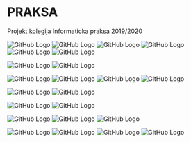 # PRAKSA
Projekt kolegija Informaticka praksa 2019/2020

![GitHub Logo](https://github.com/jjosipa404/PRAKSA/blob/master/Screenshots/Snimka%20zaslona%20(251).png)
![GitHub Logo](https://github.com/jjosipa404/PRAKSA/blob/master/Screenshots/Snimka%20zaslona%20(250).png)
![GitHub Logo](https://github.com/jjosipa404/PRAKSA/blob/master/Screenshots/Snimka%20zaslona%20(321).png)
![GitHub Logo](https://github.com/jjosipa404/PRAKSA/blob/master/Screenshots/Snimka%20zaslona%20(322).png)
![GitHub Logo](https://github.com/jjosipa404/PRAKSA/blob/master/Screenshots/Snimka%20zaslona%20(323).png)
![GitHub Logo](https://github.com/jjosipa404/PRAKSA/blob/master/Screenshots/Snimka%20zaslona%20(324).png)

![GitHub Logo](https://github.com/jjosipa404/PRAKSA/blob/master/Screenshots/Snimka%20zaslona%20(254).png)
![GitHub Logo](https://github.com/jjosipa404/PRAKSA/blob/master/Screenshots/Snimka%20zaslona%20(249).png)

![GitHub Logo](https://github.com/jjosipa404/PRAKSA/blob/master/Screenshots/Snimka%20zaslona%20(252).png)
![GitHub Logo](https://github.com/jjosipa404/PRAKSA/blob/master/Screenshots/Snimka%20zaslona%20(485).png)
![GitHub Logo](https://github.com/jjosipa404/PRAKSA/blob/master/Screenshots/Snimka%20zaslona%20(481).png)
![GitHub Logo](https://github.com/jjosipa404/PRAKSA/blob/master/Screenshots/Snimka%20zaslona%20(345).png)

![GitHub Logo](https://github.com/jjosipa404/PRAKSA/blob/master/Screenshots/Snimka%20zaslona%20(483).png)
![GitHub Logo](https://github.com/jjosipa404/PRAKSA/blob/master/Screenshots/Snimka%20zaslona%20(484).png)

![GitHub Logo](https://github.com/jjosipa404/PRAKSA/blob/master/Screenshots/Snimka%20zaslona%20(348).png)
![GitHub Logo](https://github.com/jjosipa404/PRAKSA/blob/master/Screenshots/Snimka%20zaslona%20(453).png)

![GitHub Logo](https://github.com/jjosipa404/PRAKSA/blob/master/Screenshots/Snimka%20zaslona%20(346).png)
![GitHub Logo](https://github.com/jjosipa404/PRAKSA/blob/master/Screenshots/Snimka%20zaslona%20(347).png)
![GitHub Logo](https://github.com/jjosipa404/PRAKSA/blob/master/Screenshots/Snimka%20zaslona%20(349).png)

![GitHub Logo](https://github.com/jjosipa404/PRAKSA/blob/master/Screenshots/Snimka%20zaslona%20(475).png)
![GitHub Logo](https://github.com/jjosipa404/PRAKSA/blob/master/Screenshots/Snimka%20zaslona%20(478).png)
![GitHub Logo](https://github.com/jjosipa404/PRAKSA/blob/master/Screenshots/Snimka%20zaslona%20(477).png)
![GitHub Logo](https://github.com/jjosipa404/PRAKSA/blob/master/Screenshots/Snimka%20zaslona%20(476).png)
